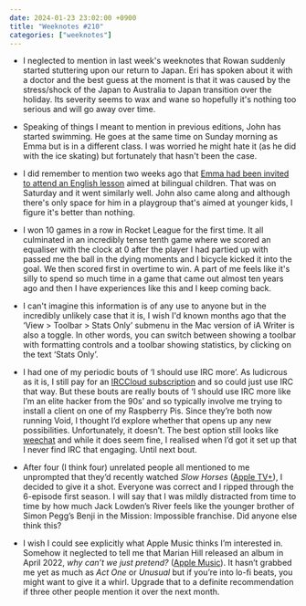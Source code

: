 ```yaml
---
date: 2024-01-23 23:02:00 +0900
title: "Weeknotes #210"
categories: ["weeknotes"]
---
```


- I neglected to mention in last week's weeknotes that Rowan suddenly started stuttering upon our return to Japan. Eri has spoken about it with a doctor and the best guess at the moment is that it was caused by the stress/shock of the Japan to Australia to Japan transition over the holiday. Its severity seems to wax and wane so hopefully it's nothing too serious and will go away over time.

- Speaking of things I meant to mention in previous editions, John has started swimming. He goes at the same time on Sunday morning as Emma but is in a different class. I was worried he might hate it (as he did with the ice skating) but fortunately that hasn't been the case.

- I did remember to mention two weeks ago that [Emma had been invited to attend an English lesson](https://updates.inqk.net/post/1704808740.html) aimed at bilingual children. That was on Saturday and it went similarly well. John also came along and although there's only space for him in a playgroup that's aimed at younger kids, I figure it's better than nothing.

- I won 10 games in a row in Rocket League for the first time. It all culminated in an incredibly tense tenth game where we scored an equaliser with the clock at 0 after the player I had partied up with passed me the ball in the dying moments and I bicycle kicked it into the goal. We then scored first in overtime to win. A part of me feels like it's silly to spend so much time in a game that came out almost ten years ago and then I have experiences like this and I keep coming back.

- I can't imagine this information is of any use to anyone but in the incredibly unlikely case that it is, I wish I'd known months ago that the ‘View > Toolbar > Stats Only’ submenu in the Mac version of iA Writer is also a toggle. In other words, you can switch between showing a toolbar with formatting controls and a toolbar showing statistics, by clicking on the text ‘Stats Only’.

- I had one of my periodic bouts of ‘I should use IRC more’. As ludicrous as it is, I still pay for an [IRCCloud subscription](https://www.irccloud.com/pricing) and so could just use IRC that way. But these bouts are really bouts of ‘I should use IRC more like I’m an elite hacker from the 90s’ and so typically involve me trying to install a client on one of my Raspberry Pis. Since they’re both now running Void, I thought I’d explore whether that opens up any new possibilities. Unfortunately, it doesn’t. The best option still looks like [weechat](https://weechat.org) and while it does seem fine, I realised when I’d got it set up that I never find IRC that engaging. Until next bout.

- After four (I think four) unrelated people all mentioned to me unprompted that they’d recently watched _Slow Horses_ ([Apple TV+](https://tv.apple.com/us/show/slow-horses/umc.cmc.2szz3fdt71tl1ulnbp8utgq5o)), I decided to give it a shot. Everyone was correct and I ripped through the 6-episode first season. I will say that I was mildly distracted from time to time by how much Jack Lowden’s River feels like the younger brother of Simon Pegg’s Benji in the Mission: Impossible franchise. Did anyone else think this?

- I wish I could see explicitly what Apple Music thinks I’m interested in. Somehow it neglected to tell me that Marian Hill released an album in April 2022, _why can’t we just pretend?_ ([Apple Music](https://music.apple.com/us/album/why-cant-we-just-pretend/1616749174)). It hasn’t grabbed me yet as much as _Act One_ or _Unusual_ but if you’re into lo-fi beats, you might want to give it a whirl. Upgrade that to a definite recommendation if three other people mention it over the next month.
